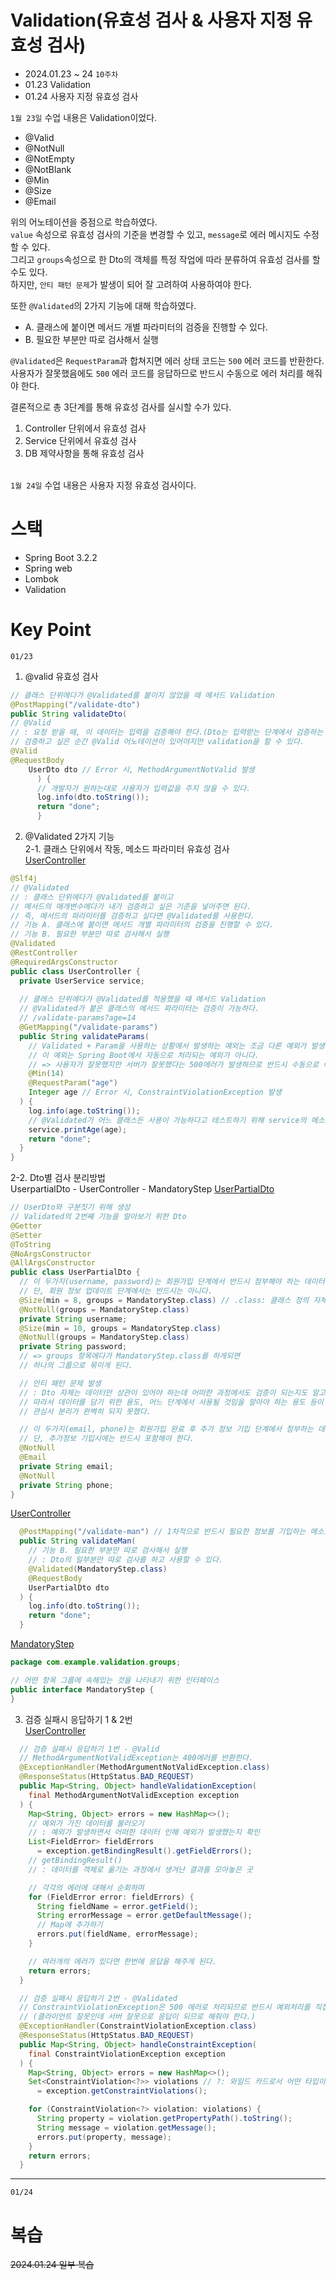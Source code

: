 # Validation(유효성 검사 & 사용자 지정 유효성 검사)

- 2024.01.23 ~ 24 `10주차`
- 01.23 Validation
- 01.24 사용자 지정 유효성 검사

`1월 23일` 수업 내용은 Validation이었다. 
- @Valid
- @NotNull
- @NotEmpty
- @NotBlank
- @Min
- @Size
- @Email

위의 어노테이션을 중점으로 학습하였다.  
`value` 속성으로 유효성 검사의 기준을 변경할 수 있고, `message`로 에러 메시지도 수정할 수 있다.  
그리고 `groups`속성으로 한 Dto의 객체를 특정 작업에 따라 분류하여 유효성 검사를 할 수도 있다.  
하지만, `안티 패턴 문제`가 발생이 되어 잘 고려하여 사용하여야 한다.

또한 `@Validated`의 2가지 기능에 대해 학습하였다.  
- A. 클래스에 붙이면 메서드 개별 파라미터의 검증을 진행할 수 있다.  
- B. 필요한 부분만 따로 검사해서 실행 

`@Validated`은 `RequestParam`과 합쳐지면 에러 상태 코드는 `500` 에러 코드를 반환한다.  
사용자가 잘못했음에도 `500` 에러 코드를 응답하므로 반드시 수동으로 에러 처리를 해줘야 한다.  

결론적으로 총 3단계를 통해 유효성 검사를 실시할 수가 있다.
1. Controller 단위에서 유효성 검사  
2. Service 단위에서 유효성 검사
3. DB 제약사항을 통해 유효성 검사  

\
`1월 24일` 수업 내용은 사용자 지정 유효성 검사이다.  



# 스택

- Spring Boot 3.2.2
- Spring web
- Lombok
- Validation

# Key Point

`01/23`
1. @valid 유효성 검사
```java
// 클래스 단위에다가 @Validated를 붙이지 않았을 떼 메서드 Validation
@PostMapping("/validate-dto")
public String validateDto(
// @Valid
// : 요청 받을 때, 이 데이터는 입력을 검증해야 한다.(Dto는 입력받는 단계에서 검증하는 과정을 거친다.)
// 검증하고 싶은 순간 @Valid 어노테이션이 있어야지만 validation을 할 수 있다.
@Valid
@RequestBody
    UserDto dto // Error 시, MethodArgumentNotValid 발생
      ) {
      // 개발자가 원하는대로 사용자가 입력값을 주지 않을 수 있다.
      log.info(dto.toString());
      return "done";
      }
```
2. @Validated 2가지 기능  
2-1. 클래스 단위에서 작동, 메소드 파라미터 유효성 검사  
[UserController](/src/main/java/com/example/validation/UserController.java)
```java
@Slf4j
// @Validated
// : 클래스 단위에다가 @Validated를 붙이고
// 메서드의 매개변수에다가 내가 검증하고 싶은 기준을 넣어주면 된다.
// 즉, 메서드의 파라미터를 검증하고 싶다면 @Validated를 사용한다.
// 기능 A. 클래스에 붙이면 메서드 개별 파라미터의 검증을 진행할 수 있다.
// 기능 B. 필요한 부분만 따로 검사해서 실행
@Validated
@RestController
@RequiredArgsConstructor
public class UserController {
  private UserService service;
  
  // 클래스 단위에다가 @Validated를 적용했을 때 메서드 Validation
  // @Validated가 붙은 클래스의 메서드 파라미터는 검증이 가능하다.
  // /validate-params?age=14
  @GetMapping("/validate-params")
  public String validateParams(
    // Validated + Param을 사용하는 상황에서 발생하는 예외는 조금 다른 예외가 발생한다.
    // 이 예외는 Spring Boot에서 자동으로 처리되는 예외가 아니다.
    // => 사용자가 잘못했지만 서버가 잘못했다는 500에러가 발생하므로 반드시 수동으로 에러 처리를 해줘야한다.
    @Min(14)
    @RequestParam("age")
    Integer age // Error 시, ConstraintViolationException 발생
  ) {
    log.info(age.toString());
    // @Validated가 어느 클래스든 사용이 가능하다고 테스트하기 위해 service의 메소드 호출
    service.printAge(age);
    return "done";
  }
}
```

2-2. Dto별 검사 분리방법  
UserpartialDto - UserController - MandatoryStep
[UserPartialDto](/src/main/java/com/example/validation/dto/UserPartialDto.java)
```java
// UserDto와 구분짓기 위해 생성
// Validated의 2번째 기능을 알아보기 위한 Dto
@Getter
@Setter
@ToString
@NoArgsConstructor
@AllArgsConstructor
public class UserPartialDto {
  // 이 두가지(username, password)는 회원가입 단계에서 반드시 첨부해야 하는 데이터
  // 단, 회원 정보 업데이트 단계에서는 반드시는 아니다.
  @Size(min = 8, groups = MandatoryStep.class) // .class: 클래스 정의 자체를 타입으로 전달한다.
  @NotNull(groups = MandatoryStep.class)
  private String username;
  @Size(min = 10, groups = MandatoryStep.class)
  @NotNull(groups = MandatoryStep.class)
  private String password;
  // => groups 항목에다가 MandatoryStep.class를 하게되면
  // 하나의 그룹으로 묶이게 된다.

  // 안티 패턴 문제 발생
  // : Dto 자체는 데이터만 상관이 있어야 하는데 어떠한 과정에서도 검증이 되는지도 알고 있어야 하게 되었다.
  // 따라서 데이터를 담기 위한 용도, 어느 단계에서 사용될 것임을 알아야 하는 용도 등이 되어서
  // 관심사 분리가 완벽히 되지 못했다.

  // 이 두가지(email, phone)는 회원가입 완료 후 추가 정보 기입 단계에서 첨부하는 데이터
  // 단, 추가정보 기입시에는 반드시 포함해야 한다.
  @NotNull
  @Email
  private String email;
  @NotNull
  private String phone;
}
```
[UserController](/src/main/java/com/example/validation/UserController.java)
```java
  @PostMapping("/validate-man") // 1차적으로 반드시 필요한 정보를 기입하는 메소드
  public String validateMan(
    // 기능 B. 필요한 부분만 따로 검사해서 실행
    // : Dto의 일부분만 따로 검사를 하고 사용할 수 있다.
    @Validated(MandatoryStep.class)
    @RequestBody
    UserPartialDto dto
  ) {
    log.info(dto.toString());
    return "done";
  }
```
[MandatoryStep](/src/main/java/com/example/validation/groups/MandatoryStep.java)
```java
package com.example.validation.groups;

// 어떤 항목 그룹에 속해있는 것을 나타내기 위한 인터페이스
public interface MandatoryStep {
}

```

3. 검증 실패시 응답하기 1 & 2번  
[UserController](/src/main/java/com/example/validation/UserController.java)
```java
  // 검증 실패시 응답하기 1번 - @Valid
  // MethodArgumentNotValidException는 400에러를 반환한다.
  @ExceptionHandler(MethodArgumentNotValidException.class)
  @ResponseStatus(HttpStatus.BAD_REQUEST)
  public Map<String, Object> handleValidationException(
    final MethodArgumentNotValidException exception
  ) {
    Map<String, Object> errors = new HashMap<>();
    // 예외가 가진 데이터를 불러오기
    // : 예외가 발생하면서 어떠한 데이터 인해 예외가 발생했는지 확인
    List<FieldError> fieldErrors
      = exception.getBindingResult().getFieldErrors();
    // getBindingResult()
    // : 데이터를 객체로 옮기는 과정에서 생겨난 결과를 모아놓은 곳

    // 각각의 에러에 대해서 순회하며
    for (FieldError error: fieldErrors) {
      String fieldName = error.getField();
      String errorMessage = error.getDefaultMessage();
      // Map에 추가하기
      errors.put(fieldName, errorMessage);
    }

    // 여러개의 에러가 있다면 한번에 응답을 해주게 된다.
    return errors;
  }
```
```java
  // 검증 실패시 응답하기 2번 - @Validated
  // ConstraintViolationException은 500 에러로 처리되므로 반드시 예외처리를 직접 해줘야 한다.
  // (클라이언트 잘못인데 서버 잘못으로 응답이 되므로 해줘야 한다.)
  @ExceptionHandler(ConstraintViolationException.class)
  @ResponseStatus(HttpStatus.BAD_REQUEST)
  public Map<String, Object> handleConstraintException(
    final ConstraintViolationException exception
  ) {
    Map<String, Object> errors = new HashMap<>();
    Set<ConstraintViolation<?>> violations // ?: 와일드 카드로서 어떤 타입이든 들어올 수 있다.
      = exception.getConstraintViolations();

    for (ConstraintViolation<?> violation: violations) {
      String property = violation.getPropertyPath().toString();
      String message = violation.getMessage();
      errors.put(property, message);
    }
    return errors;
  }
```
---

`01/24`


# 복습
~~2024.01.24 일부 복습~~